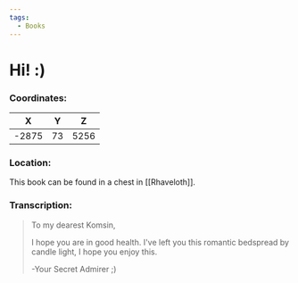 ```yaml
---
tags:
  - Books
---
```


# Hi! :)

### Coordinates:
| **X** | **Y**| **Z** |
|:-----:|:----:|:-----:|
|-2875  |73   |5256  |

### Location:
This book can be found in a chest in [[Rhaveloth]].

### Transcription:
> To my dearest Komsin,
>
> I hope you are in good health. I've left you this romantic bedspread by candle light, I hope you enjoy this.
>
> -Your Secret Admirer
;)


